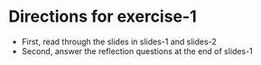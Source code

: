 # Directions for exercise-1

* First, read through the slides in slides-1 and slides-2
* Second, answer the reflection questions at the end of slides-1
